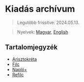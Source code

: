 # Kiadás archívum

> Legutóbb frissítve: 2024.05.13.

> Nyelvek: [Magyar](README.md), [English](README_en.md)

## Tartalomjegyzék
- [Arisztokréta](Arisztokreta/README.md)
- [Filc](Filc/README.md)
- [Napló+](Naplo+/README.md)
- [Refilc](Refilc/README.md)